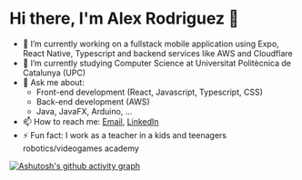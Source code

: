# Hi there, I'm Alex Rodriguez 👋

- 🔭 I’m currently working on a fullstack mobile application using Expo, React Native, Typescript and backend services like AWS and Cloudflare
- 🌱 I’m currently studying Computer Science at Universitat Politècnica de Catalunya (UPC)
- 💬 Ask me about:
  - Front-end development (React, Javascript, Typescript, CSS)
  - Back-end development (AWS)
  - Java, JavaFX, Arduino, ...
- 📫 How to reach me: [Email](mailto:alex.542004@gmail.com), [LinkedIn]([https://www.linkedin.com/in/alex-rodriguez-rodriguez/])
- ⚡ Fun fact: I work as a teacher in a kids and teenagers robotics/videogames academy

[![Ashutosh's github activity graph](https://github-readme-activity-graph.vercel.app/graph?username=alexrr04&theme=github-compact)](https://github.com/alexrr04/github-readme-activity-graph)

